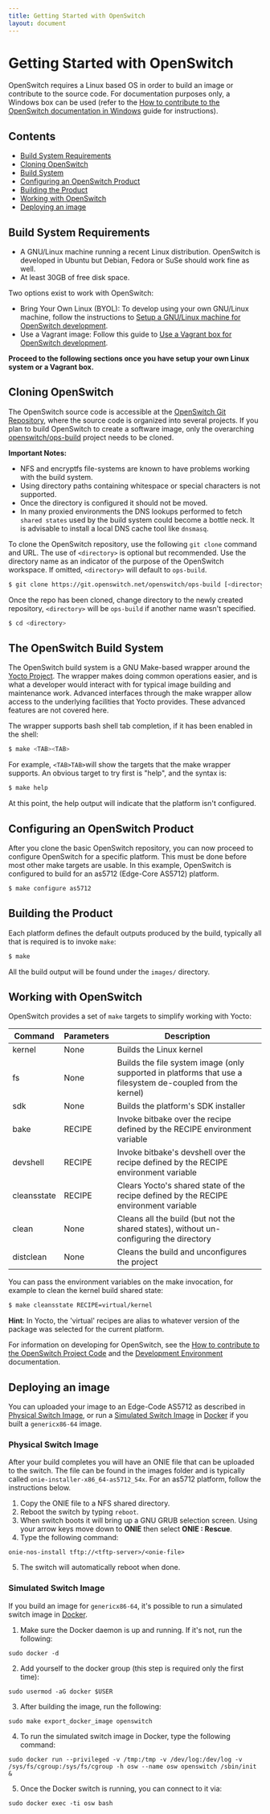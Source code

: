 ```yaml
---
title: Getting Started with OpenSwitch
layout: document
---
```


# Getting Started with OpenSwitch
OpenSwitch requires a Linux based OS in order to build an image or contribute to the source code. For documentation purposes only, a Windows box can be used (refer to the [How to contribute to the OpenSwitch documentation in Windows](./windows-setup.html) guide for instructions).

## Contents
- [Build System Requirements](#build-system-requirements)
- [Cloning OpenSwitch](#cloning-openswitch)
- [Build System](#the-openswitch-build-system)
- [Configuring an OpenSwitch Product](#configuring-an-openswitch-product)
- [Building the Product](#building-the-product)
- [Working with OpenSwitch](#working-with-openswitch)
- [Deploying an image](#deploying-an-image)

## Build System Requirements
* A GNU/Linux machine running a recent Linux distribution. OpenSwitch is developed in Ubuntu but Debian, Fedora or SuSe should work fine as well.
* At least 30GB of free disk space.

Two options exist to work with OpenSwitch:

* Bring Your Own Linux (BYOL): To develop using your own GNU/Linux machine, follow the instructions to [Setup a GNU/Linux machine for OpenSwitch development](./linux-setup.html).
* Use a Vagrant image: Follow this guide to [Use a Vagrant box for OpenSwitch development](./vagrant-setup.html).

**Proceed to the following sections once you have setup your own Linux system or a Vagrant box.**

## Cloning OpenSwitch
The OpenSwitch source code is accessible at the [OpenSwitch Git Repository](https://git.openswitch.net/), where the source code is organized into several projects.  If you plan to build OpenSwitch to create a software image, only the overarching [openswitch/ops-build](https://git.openswitch.net/cgit/openswitch/ops-build) project needs to be cloned.

**Important Notes:**
* NFS and encryptfs file-systems are known to have problems working with the build system.
* Using directory paths containing whitespace or special characters is not supported.
* Once the directory is configured it should not be moved.
* In many proxied environments the DNS lookups performed to fetch `shared states` used by the build system could become a bottle neck. It is advisable to install a local DNS cache tool like `dnsmasq`.

To clone the OpenSwitch repository, use the following `git clone` command and URL. The use of `<directory>` is optional but recommended. Use the directory name as an indicator of the purpose of the OpenSwitch workspace.  If omitted, `<directory>` will default to `ops-build`.
````bash
$ git clone https://git.openswitch.net/openswitch/ops-build [<directory>]
````

Once the repo has been cloned, change directory to the newly created repository, `<directory>` will be `ops-build` if another name wasn't specified.
````bash
$ cd <directory>
````

## The OpenSwitch Build System
The OpenSwitch build system is a GNU Make-based wrapper around the [Yocto Project](https://www.yoctoproject.org). The wrapper makes doing common operations easier, and is what a developer would interact with for typical image building and maintenance work.  Advanced interfaces through the make wrapper allow access to the underlying facilities that Yocto provides. These advanced features are not covered here.

The wrapper supports bash shell tab completion, if it has been enabled in the shell:
````bash
$ make <TAB><TAB>
````

For example, `<TAB>TAB>`will show the targets that the make wrapper supports. An obvious target to try first is "help", and the syntax is:
````bash
$ make help
````

At this point, the help output will indicate that the platform isn't configured.

## Configuring an OpenSwitch Product
After you clone the basic OpenSwitch repository, you can now proceed to configure OpenSwitch for a specific platform. This must be done before most other make targets are usable. In this example, OpenSwitch is configured to build for an as5712 (Edge-Core AS5712) platform.
````bash
$ make configure as5712
````

## Building the Product
Each platform defines the default outputs produced by the build, typically all that is required is to invoke `make`:
````bash
$ make
````

All the build output will be found under the `images/` directory.

## Working with OpenSwitch
OpenSwitch provides a set of `make` targets to simplify working with Yocto:

| Command | Parameters | Description              |
|---------|------------|--------------------------|
|kernel   | None       | Builds the Linux kernel  |
|fs       | None       | Builds the file system image (only supported in platforms that use a filesystem de-coupled from the kernel) |
|sdk      | None       | Builds the platform's SDK installer |
|bake     | RECIPE     | Invoke bitbake over the recipe defined by the RECIPE environment variable |
|devshell | RECIPE     | Invoke bitbake's devshell over the recipe defined by the RECIPE environment variable |
|cleansstate | RECIPE  | Clears Yocto's shared state of the recipe defined by the RECIPE environment variable |
|clean    | None       | Cleans all the build (but not the shared states), without un-configuring the directory |
|distclean|None        | Cleans the build and unconfigures the project |

You can pass the environment variables on the make invocation, for example to clean the kernel build shared state:

````bash
$ make cleansstate RECIPE=virtual/kernel
````

**Hint**: In Yocto, the 'virtual' recipes are alias to whatever version of the package was selected for the current platform.

For information on developing for OpenSwitch, see the [How to contribute to the OpenSwitch Project Code](./contrib-code.html) and the [Development Environment](./dev-env.html) documentation.

## Deploying an image

You can uploaded your image to an Edge-Code AS5712 as described in [Physical Switch Image](#physical-switch-image), or run a [Simulated Switch Image](#simulated-switch-Image) in [Docker](http://docs.docker.com/) if you built a ```genericx86-64``` image.

### Physical Switch Image

After your build completes you will have an ONIE file that can be uploaded to the switch. The file can be found in the images folder and is typically called ````onie-installer-x86_64-as5712_54x````. For an as5712 platform, follow the instructions below.

1. Copy the ONIE file to a NFS shared directory.
2. Reboot the switch by typing ````reboot````.
3. When switch boots it will bring up a GNU GRUB selection screen.  Using your arrow keys move down to **ONIE** then select **ONIE : Rescue**.
4. Type the following command:
````
onie-nos-install tftp://<tftp-server>/<onie-file>
````
5. The switch will automatically reboot when done.


### Simulated Switch Image
If you build an image for ````genericx86-64````, it's possible to run a simulated switch image in [Docker](http://docs.docker.com/).

1. Make sure the Docker daemon is up and running. If it's not, run the following:
````
sudo docker -d
````
2. Add yourself to the docker group (this step is required only the first time):
````
sudo usermod -aG docker $USER
````
3. After building the image, run the following:
````
sudo make export_docker_image openswitch
````
4. To run the simulated switch image in Docker, type the following command:
````
sudo docker run --privileged -v /tmp:/tmp -v /dev/log:/dev/log -v /sys/fs/cgroup:/sys/fs/cgroup -h osw --name osw openswitch /sbin/init &
````
5. Once the Docker switch is running, you can connect to it via:
````
sudo docker exec -ti osw bash
````
